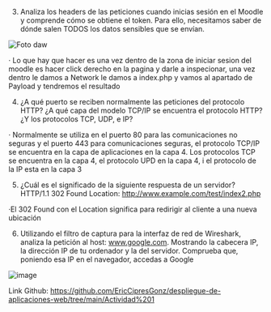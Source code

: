 
3. Analiza los headers de las peticiones cuando inicias sesión en el Moodle y comprende
cómo se obtiene el token. Para ello, necesitamos saber de dónde salen TODOS los
datos sensibles que se envían.

![Foto daw](https://github.com/EricCipresGonz/despliegue-de-aplicaciones-web/assets/144775307/13c41654-64c0-41b7-b74d-3875c0caf3e9)

· Lo que hay que hacer es una vez dentro de la zona de iniciar sesion del moodle es hacer click derecho en la pagina y darle a inspecionar, una vez dentro le damos a Network le damos a index.php y vamos al apartado de Payload y tendremos el resultado


4. ¿A qué puerto se reciben normalmente las peticiones del protocolo HTTP? ¿A qué
capa del modelo TCP/IP se encuentra el protocolo HTTP? ¿Y los protocolos TCP,
UDP, e IP?

· Normalmente se utiliza en el puerto 80 para las comunicaciones no seguras y el puerto 443 para comunicaciones seguras, el protocolo TCP/IP se encuentra en la capa de aplicaciones en la capa 4. Los protocolos TCP se encuentra en la capa 4, el protocolo UPD en la capa 4, i el protocolo de la IP esta en la capa 3

5. ¿Cuál es el significado de la siguiente respuesta de un servidor?
HTTP/1.1 302 Found
Location: http://www.example.com/test/index2.php

·El 302 Found con el Location significa para redirigir al cliente a una nueva ubicación

6. Utilizando el filtro de captura para la interfaz de red de Wireshark, analiza la petición
al host: www.google.com. Mostrando la cabecera IP, la dirección IP de tu ordenador y
la del servidor. Comprueba que, poniendo esa IP en el navegador, accedas a Google

![image](https://github.com/EricCipresGonz/despliegue-de-aplicaciones-web/assets/144775307/a69ee329-5cce-4dc6-a78d-31538ef90d4b)


Link Github:
https://github.com/EricCipresGonz/despliegue-de-aplicaciones-web/tree/main/Actividad%201
